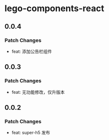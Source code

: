 # lego-components-react

## 0.0.4

### Patch Changes

- feat: 添加公告栏组件

## 0.0.3

### Patch Changes

- feat: 无功能修改，仅升版本

## 0.0.2

### Patch Changes

- feat: super-h5 发布
